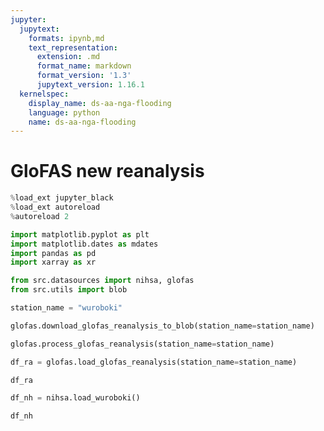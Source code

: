 ```yaml
---
jupyter:
  jupytext:
    formats: ipynb,md
    text_representation:
      extension: .md
      format_name: markdown
      format_version: '1.3'
      jupytext_version: 1.16.1
  kernelspec:
    display_name: ds-aa-nga-flooding
    language: python
    name: ds-aa-nga-flooding
---
```


# GloFAS new reanalysis

```python
%load_ext jupyter_black
%load_ext autoreload
%autoreload 2
```

```python
import matplotlib.pyplot as plt
import matplotlib.dates as mdates
import pandas as pd
import xarray as xr

from src.datasources import nihsa, glofas
from src.utils import blob
```

```python
station_name = "wuroboki"
```

```python
glofas.download_glofas_reanalysis_to_blob(station_name=station_name)
```

```python
glofas.process_glofas_reanalysis(station_name=station_name)
```

```python
df_ra = glofas.load_glofas_reanalysis(station_name=station_name)
```

```python
df_ra
```

```python
df_nh = nihsa.load_wuroboki()
```

```python
df_nh
```
